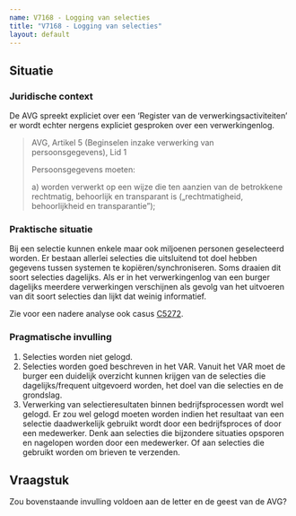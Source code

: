 ```yaml
---
name: V7168 - Logging van selecties
title: "V7168 - Logging van selecties"
layout: default
---
```

## Situatie
### Juridische context
De AVG spreekt expliciet over een ‘Register van de verwerkingsactiviteiten’ er wordt echter nergens expliciet gesproken over een verwerkingenlog.

> AVG, Artikel 5 (Beginselen inzake verwerking van persoonsgegevens), Lid 1
>
> Persoonsgegevens moeten:
>
> a) worden verwerkt op een wijze die ten aanzien van de betrokkene rechtmatig, behoorlijk en transparant is („rechtmatigheid, behoorlijkheid en transparantie”);
     

### Praktische situatie
Bij een selectie kunnen enkele maar ook miljoenen personen geselecteerd worden. Er bestaan allerlei selecties die uitsluitend tot doel hebben gegevens tussen systemen te kopiëren/synchroniseren. Soms draaien dit soort selecties dagelijks.
Als er in het verwerkingenlog van een burger dagelijks meerdere verwerkingen verschijnen als gevolg van het uitvoeren van dit soort selecties dan lijkt dat weinig informatief.

Zie voor een nadere analyse ook casus [C5272](./5272.md).

### Pragmatische invulling
1.	Selecties worden niet gelogd.
2.	Selecties worden goed beschreven in het VAR. Vanuit het VAR moet de burger een duidelijk overzicht kunnen krijgen van de selecties die dagelijks/frequent uitgevoerd worden, het doel van die selecties en de grondslag.
3.	Verwerking van selectieresultaten binnen bedrijfsprocessen wordt wel gelogd. Er zou wel gelogd moeten worden indien het resultaat van een selectie daadwerkelijk gebruikt wordt door een bedrijfsproces of door een medewerker. Denk aan selecties die bijzondere situaties opsporen en nagelopen worden door een medewerker. Of aan selecties die gebruikt worden om brieven te verzenden.

## Vraagstuk
Zou bovenstaande invulling voldoen aan de letter en de geest van de AVG?
